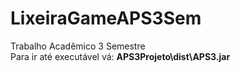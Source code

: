 # LixeiraGameAPS3Sem
<p>Trabalho Acadêmico 3 Semestre <br> Para ir até executável vá: <Strong>APS3Projeto\dist\APS3.jar</Strong> </p>
